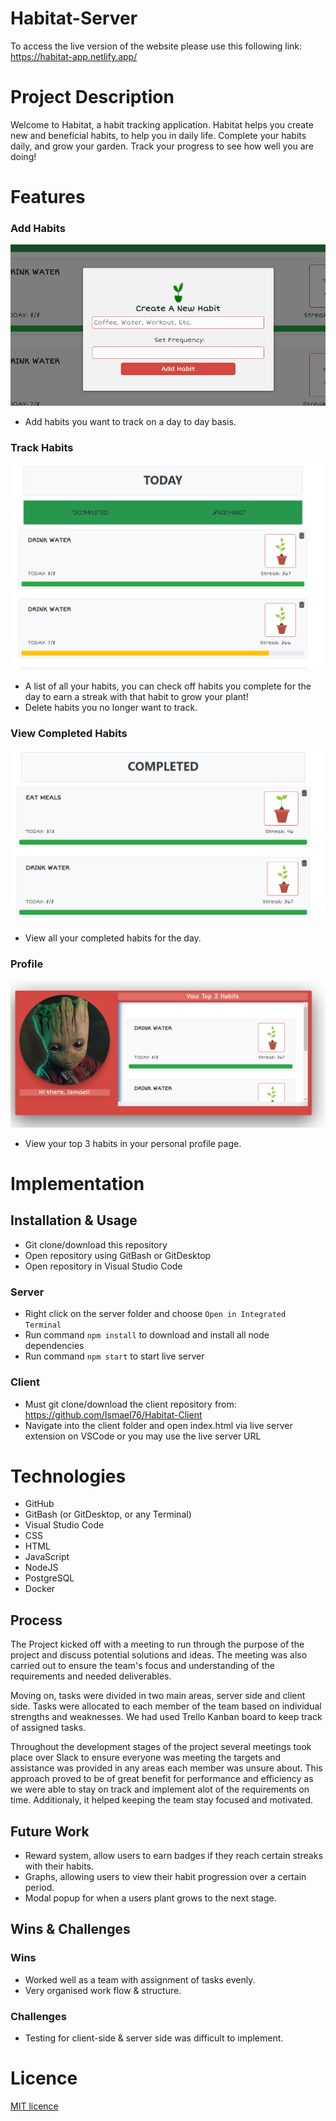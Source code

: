 # Habitat-Server


To access the live version of the website please use this following link: https://habitat-app.netlify.app/

# Project Description

Welcome to Habitat, a habit tracking application. Habitat helps you create new and beneficial habits, to help you in daily life. Complete your habits daily, and grow your garden. Track your progress to see how well you are doing!

# Features

### Add Habits
![addhabit](./images/addhabit.PNG)

- Add habits you want to track on a day to day basis.


### Track Habits
![trackhabit](./images/trackhabit.PNG)

- A list of all your habits, you can check off habits you complete for the day to earn a streak with that habit to grow your plant!
- Delete habits you no longer want to track.


### View Completed Habits
![completedhabit](./images/completedhabit.PNG) 

- View all your completed habits for the day.

### Profile
![profilehabit](./images/profilehabit.PNG) 
- View your top 3 habits in your personal profile page.


# Implementation

## Installation & Usage

- Git clone/download this repository
- Open repository using GitBash or GitDesktop
- Open repository in Visual Studio Code

### Server

- Right click on the server folder and choose `Open in Integrated Terminal`
- Run command `npm install` to download and install all node dependencies
- Run command `npm start` to start live server

### Client

- Must git clone/download the client repository from: https://github.com/Ismael76/Habitat-Client
- Navigate into the client folder and open index.html via live server extension on VSCode or you may use the live server URL

# Technologies

- GitHub
- GitBash (or GitDesktop, or any Terminal)
- Visual Studio Code
- CSS
- HTML
- JavaScript
- NodeJS
- PostgreSQL
- Docker

## Process

The Project kicked off with a meeting to run through the purpose of the project and discuss potential solutions and ideas. The meeting was also carried out to ensure the team's focus and understanding of the requirements and needed deliverables.

Moving on, tasks were divided in two main areas, server side and client side. Tasks were allocated to each member of the team based on individual strengths and weaknesses. We had used Trello Kanban board to keep track of assigned tasks.

Throughout the development stages of the project several meetings took place over Slack to ensure everyone was meeting the targets and assistance was provided in any areas each member was unsure about. This approach proved to be of great benefit for performance and efficiency as we were able to stay on track and implement alot of the requirements on time. Additionaly, it helped keeping the team stay focused and motivated.

## Future Work

- Reward system, allow users to earn badges if they reach certain streaks with their habits.
- Graphs, allowing users to view their habit progression over a certain period.
- Modal popup for when a users plant grows to the next stage.

## Wins & Challenges

### Wins

- Worked well as a team with assignment of tasks evenly. 
- Very organised work flow & structure.

### Challenges

- Testing for client-side & server side was difficult to implement.


# Licence

[MIT licence](https://opensource.org/licenses/mit-license.php)

